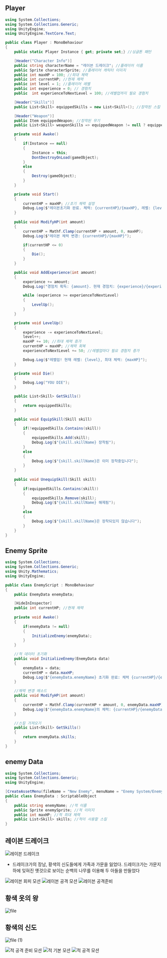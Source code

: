 Player
-
~~~C#
using System.Collections;
using System.Collections.Generic;
using UnityEngine;
using UnityEngine.TextCore.Text;

public class Player : MonoBehaviour
{
    public static Player Instance { get; private set;} //싱글톤 패턴

    [Header("Character Info")]
    public string characterName = "레이븐 드레이크"; //플레이어 이름
    public Sprite characterSprite; //플레이어 캐릭터 이미지
    public int maxHP = 100; //최대 체력
    public int currentHP; //현재 체력
    public int level = 1; //플레이어 레벨
    public int experience = 0; // 경험치
    public  int experienceToNextLevel = 100; //레벨업까지 필요 경험치

    [Header("Skills")]
    public List<Skill> equippedSkills = new List<Skill>(); //장착된 스킬

    [Header("Weapon")]
    public Item equippedWeapon; //장착된 무기
    public List<Skill> weaponSkills => equippedWeapon != null ? equippedWeapon.assignedSkills : new List<Skill>();

    private void Awake()
    {
        if(Instance == null)
        {
            Instance = this;
            DontDestroyOnLoad(gameObject);
        }
        else
        {
            Destroy(gameObject);
        }
    }

    private void Start()
    {
        currentHP = maxHP; //초기 체력 설정
        Debug.Log($"레이븐초기화 완료. 체력: {currentHP}/{maxHP}, 레벨: {level}");
    }
    
    public void ModifyHP(int amount)
    {
        currentHP = Mathf.Clamp(currentHP + amount, 0, maxHP);
        Debug.Log($"레이븐 체력 변경: {currentHP}/{maxHP}");

        if(currentHP <= 0)
        {
            Die();
        }
    }

    public void AddExperience(int amount)
    {
        experience += amount;
        Debug.Log("경험치 획득: {amount}. 현재 경험치: {experience}/{experienceToNextLevel}");

        while (experience >= experienceToNextLevel)
        {
            LevelUp();
        }
    }

    private void LevelUp()
    {
        experience -= experienceToNextLevel;
        level++;
        maxHP += 10; //최대 체력 증가
        currentHP = maxHP; //체력 회복
        experienceToNextLevel += 50; //레벨업마다 필요 경험치 증가

        Debug.Log($"레벨업! 현재 레벨: {level}, 최대 체력: {maxHP}");
    }

    private void Die()
    {
        Debug.Log("YOU DIE");
    }

    public List<Skill> GetSkills()
    {
        return equippedSkills;
    }

    public void EquipSkill(Skill skill)
    {
        if(!equippedSkills.Contains(skill))
        {
            equippedSkills.Add(skill);
            Debug.Log($"{skill.skillName} 장착됨");
        }
        else
        {
            Debug.Log($"{skill.skillName}은 이미 장착중입니다");
        }
    }
    
    public void UnequipSkill(Skill skill)
    {
        if(equippedSkills.Contains(skill))
        {
            equippedSkills.Remove(skill);
            Debug.Log($"{skill.skillName} 해제됨");
        }
        else
        {
            Debug.Log($"{skill.skillName}은 장착되있지 않습니다");
        }
    }
}
~~~

Enemy Sprite
-
~~~C#
using System.Collections;
using System.Collections.Generic;
using Unity.Mathematics;
using UnityEngine;

public class EnemyScript : MonoBehaviour
{
    public EnemyData enemyData;

    [HideInInspector]
    public int currentHP; //현재 체력
    
    private void Awake()
    {
        if(enemyData != null)
        {
            InitializeEnemy(enemyData);
        }
    }

    //적 데이터 초기화
    public void InitializeEnemy(EnemyData data)
    {
        enemyData = data;
        currentHP = data.maxHP;
        Debug.Log($"{enemyData.enemyName} 초기화 완료: 체력 {currentHP}/{enemyData.maxHP}");
    }

    //체력 변경 메소드
    public void ModifyHP(int amount)
    {
        currentHP = Mathf.Clamp(currentHP + amount, 0, enemyData.maxHP);
        Debug.Log($"{enemyData.enemyName}의 체력: {currentHP}/{enemyData.maxHP}");
    }

    //스킬 가져오기
    public List<Skill> GetSkills()
    {
        return enemyData.skills;
    }
}
~~~

enemy Data
-
~~~C#
using System.Collections;
using System.Collections.Generic;
using UnityEngine;

[CreateAssetMenu(fileName = "New Enemy", menuName = "Enemy System/Enemy Data")]
public class EnemyData : ScriptableObject
{
    public string enemyName; //적 이름
    public Sprite enemySprite; //적 이미지
    public int maxHP; //적 최대 체력
    public List<Skill> skills; //적이 사용할 스킬
}
~~~

레이븐 드레이크
-
![레이븐 드레이크](https://github.com/user-attachments/assets/fad16a47-38d0-4271-bf97-af7534e1c8d2)
* 드레이크가의 장남, 황색의 신도들에게 가족과 가문을 잃었다. 드레이크가는 가문지하에 잊혀진 옛것으로 보이는 순백의 나무를 이용해 두 아들을 만들었다

![레이븐 회피 모션](https://github.com/user-attachments/assets/1957e8be-38be-4283-b2b6-0b3d18254b79)
![레이븐 공격 모션](https://github.com/user-attachments/assets/1993016d-d481-48c1-b483-84f1d5183657)
![레이븐 공격준비](https://github.com/user-attachments/assets/81a65537-d5f0-4b86-bc7c-6ecb5c2d5beb)


황색 옷의 왕
-
![file](https://github.com/user-attachments/assets/21497e98-8c92-4e0c-ab7c-301741d1eac3)


황색의 신도
-
![file (1)](https://github.com/user-attachments/assets/80ec92c0-3e22-41cd-975b-281e5c9379e9)

![적 공격 준비 모션](https://github.com/user-attachments/assets/34e31bfe-4e54-4696-85a1-ce08d7afcaff)
![적 기본 모션](https://github.com/user-attachments/assets/c201ce8d-2326-413b-94b8-3de54ed5c602)
![적 공격 모션](https://github.com/user-attachments/assets/04e8bc0c-56f2-4a72-aa82-d613b410779d)
